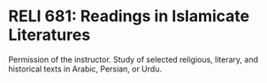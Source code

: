 # RELI 681: Readings in Islamicate Literatures

Permission of the instructor. Study of selected religious, literary, and historical texts in Arabic, Persian, or Urdu.